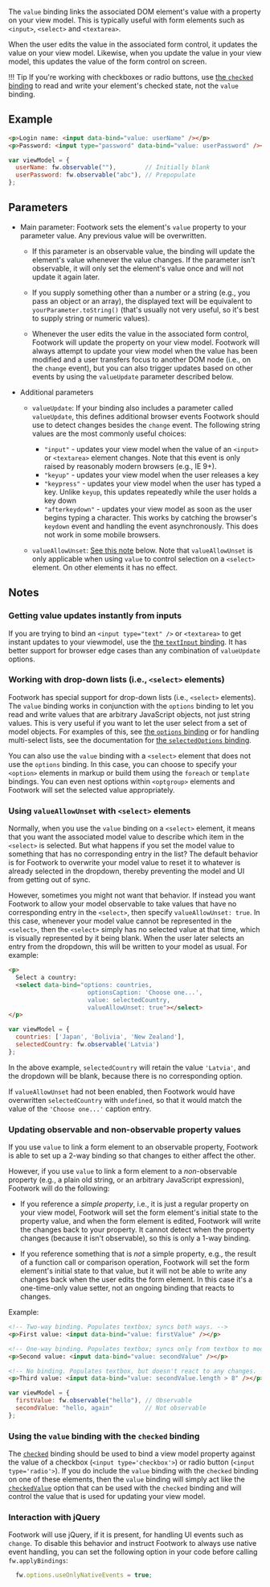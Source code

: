 The `value` binding links the associated DOM element's value with a property on your view model. This is typically useful with form elements such as `<input>`, `<select>` and `<textarea>`.

When the user edits the value in the associated form control, it updates the value on your view model. Likewise, when you update the value in your view model, this updates the value of the form control on screen.

!!! Tip
    If you're working with checkboxes or radio buttons, use [the `checked` binding](checked-binding.md) to read and write your element's checked state, not the `value` binding.

## Example

```html
<p>Login name: <input data-bind="value: userName" /></p>
<p>Password: <input type="password" data-bind="value: userPassword" /></p>
```

```javascript
var viewModel = {
  userName: fw.observable(""),        // Initially blank
  userPassword: fw.observable("abc"), // Prepopulate
};
```

## Parameters

  * Main parameter: Footwork sets the element's `value` property to your parameter value. Any previous value will be overwritten.

      * If this parameter is an observable value, the binding will update the element's value whenever the value changes. If the parameter isn't observable, it will only set the element's value once and will not update it again later.

      * If you supply something other than a number or a string (e.g., you pass an object or an array), the displayed text will be equivalent to `yourParameter.toString()` (that's usually not very useful, so it's best to supply string or numeric values).

      * Whenever the user edits the value in the associated form control, Footwork will update the property on your view model. Footwork will always attempt to update your view model when the value has been modified and a user transfers focus to another DOM node (i.e., on the `change` event), but you can also trigger updates based on other events by using the `valueUpdate` parameter described below.

  * Additional parameters

      * `valueUpdate`: If your binding also includes a parameter called `valueUpdate`, this defines additional browser events Footwork should use to detect changes besides the `change` event. The following string values are the most commonly useful choices:

        * `"input"` - updates your view model when the value of an `<input>` or `<textarea>` element changes. Note that this event is only raised by reasonably modern browsers (e.g., IE 9+).
        * `"keyup"` - updates your view model when the user releases a key
        * `"keypress"` - updates your view model when the user has typed a key. Unlike `keyup`, this updates repeatedly while the user holds a key down
        * `"afterkeydown"` - updates your view model as soon as the user begins typing a character. This works by catching the browser's `keydown` event and handling the event asynchronously. This does not work in some mobile browsers.

      * `valueAllowUnset`: [See this note](#using-valueallowunset-with-select-elements) below. Note that `valueAllowUnset` is only applicable when using `value` to control selection on a `<select>` element. On other elements it has no effect.

## Notes

### Getting value updates instantly from inputs

If you are trying to bind an `<input type="text" />` or `<textarea>` to get instant updates to your viewmodel, use the [the `textInput` binding](textinput-binding.md). It has better support for browser edge cases than any combination of `valueUpdate` options.

### Working with drop-down lists (i.e., `<select>` elements)

Footwork has special support for drop-down lists (i.e., `<select>` elements). The `value` binding works in conjunction with the `options` binding to let you read and write values that are arbitrary JavaScript objects, not just string values. This is very useful if you want to let the user select from a set of model objects. For examples of this, see [the `options` binding](options-binding.md) or for handling multi-select lists, see the documentation for [the `selectedOptions` binding](selectedOptions-binding.md).

You can also use the `value` binding with a `<select>` element that does not use the `options` binding. In this case, you can choose to specify your `<option>` elements in markup or build them using the `foreach` or `template` bindings. You can even nest options within `<optgroup>` elements and Footwork will set the selected value appropriately.

### Using `valueAllowUnset` with `<select>` elements

Normally, when you use the `value` binding on a `<select>` element, it means that you want the associated model value to describe which item in the `<select>` is selected. But what happens if you set the model value to something that has no corresponding entry in the list? The default behavior is for Footwork to overwrite your model value to reset it to whatever is already selected in the dropdown, thereby preventing the model and UI from getting out of sync.

However, sometimes you might not want that behavior. If instead you want Footwork to allow your model observable to take values that have no corresponding entry in the `<select>`, then specify `valueAllowUnset: true`. In this case, whenever your model value cannot be represented in the `<select>`, then the `<select>` simply has no selected value at that time, which is visually represented by it being blank. When the user later selects an entry from the dropdown, this will be written to your model as usual. For example:

```html
<p>
  Select a country:
  <select data-bind="options: countries,
                      optionsCaption: 'Choose one...',
                      value: selectedCountry,
                      valueAllowUnset: true"></select>
</p>
```

```javascript
var viewModel = {
  countries: ['Japan', 'Bolivia', 'New Zealand'],
  selectedCountry: fw.observable('Latvia')
};
```

In the above example, `selectedCountry` will retain the value `'Latvia'`, and the dropdown will be blank, because there is no corresponding option.

If `valueAllowUnset` had not been enabled, then Footwork would have overwritten `selectedCountry` with `undefined`, so that it would match the value of the `'Choose one...'` caption entry.

### Updating observable and non-observable property values

If you use `value` to link a form element to an observable property, Footwork is able to set up a 2-way binding so that changes to either affect the other.

However, if you use `value` to link a form element to a *non*-observable property (e.g., a plain old string, or an arbitrary JavaScript expression), Footwork will do the following:

  * If you reference a *simple property*, i.e., it is just a regular property on your view model, Footwork will set the form element's initial state to the property value, and when the form element is edited, Footwork will write the changes back to your property. It cannot detect when the property changes (because it isn't observable), so this is only a 1-way binding.

  * If you reference something that is *not* a simple property, e.g., the result of a function call or comparison operation, Footwork will set the form element's initial state to that value, but it will not be able to write any changes back when the user edits the form element. In this case it's a one-time-only value setter, not an ongoing binding that reacts to changes.

Example:

```html
<!-- Two-way binding. Populates textbox; syncs both ways. -->
<p>First value: <input data-bind="value: firstValue" /></p>

<!-- One-way binding. Populates textbox; syncs only from textbox to model. -->
<p>Second value: <input data-bind="value: secondValue" /></p>

<!-- No binding. Populates textbox, but doesn't react to any changes. -->
<p>Third value: <input data-bind="value: secondValue.length > 8" /></p>
```

```javascript
var viewModel = {
  firstValue: fw.observable("hello"), // Observable
  secondValue: "hello, again"         // Not observable
};
```

### Using the `value` binding with the `checked` binding

The [`checked`](checked-binding.md) binding should be used to bind a view model property against the value of a checkbox (`<input type='checkbox'>`) or radio button (`<input type='radio'>`). If you do include the `value` binding with the `checked` binding on one of these elements, then the `value` binding will simply act like the [`checkedValue`](checked-binding.md#checkedValue) option that can be used with the `checked` binding and will control the value that is used for updating your view model.

### Interaction with jQuery

Footwork will use jQuery, if it is present, for handling UI events such as `change`. To disable this behavior and instruct Footwork to always use native event handling, you can set the following option in your code before calling `fw.applyBindings`:

```javascript
  fw.options.useOnlyNativeEvents = true;
```
